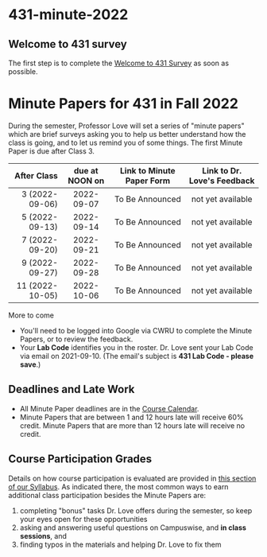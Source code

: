 # 431-minute-2022

## Welcome to 431 survey

The first step is to complete the [Welcome to 431 Survey](https://bit.ly/431-2022-welcome-survey) as soon as possible.

# Minute Papers for 431 in Fall 2022

During the semester, Professor Love will set a series of "minute papers" which are brief surveys asking you to help us better understand how the class is going, and to let us remind you of some things. The first Minute Paper is due after Class 3.

After Class | due at NOON on | Link to Minute Paper Form | Link to Dr. Love's Feedback
----------: | :------: | :--------: | :----------:
3 (2022-09-06) | 2022-09-07 | To Be Announced | not yet available
5 (2022-09-13) | 2022-09-14 | To Be Announced | not yet available
7 (2022-09-20) | 2022-09-21 | To Be Announced | not yet available
9 (2022-09-27) | 2022-09-28 | To Be Announced | not yet available
11 (2022-10-05) | 2022-10-06 | To Be Announced | not yet available
More to come 

- You'll need to be logged into Google via CWRU to complete the Minute Papers, or to review the feedback.
- Your **Lab Code** identifies you in the roster. Dr. Love sent your Lab Code via email on 2021-09-10. (The email's subject is **431 Lab Code - please save**.) 

## Deadlines and Late Work

- All Minute Paper deadlines are in the [Course Calendar](https://thomaselove.github.io/431-2022/calendar.html).
- Minute Papers that are between 1 and 12 hours late will receive 60% credit. Minute Papers that are more than 12 hours late will receive no credit.

## Course Participation Grades

Details on how course participation is evaluated are provided in [this section of our Syllabus](https://thomaselove.github.io/431-syllabus-2022/assignments.html#class-participation). As indicated there, the most common ways to earn additional class participation besides the Minute Papers are:

1. completing "bonus" tasks Dr. Love offers during the semester, so keep your eyes open for these opportunities
2. asking and answering useful questions on Campuswise, and **in class sessions**, and 
3. finding typos in the materials and helping Dr. Love to fix them

